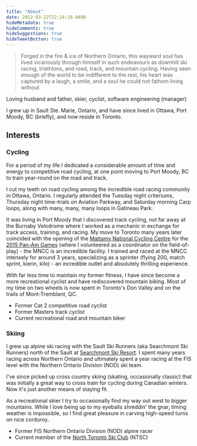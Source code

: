 ```yaml
---
title: "About"
date: 2022-03-22T22:24:18-0400
hideMetadata: true
hideComments: true
hideSuggestions: true
hideTweetButton: true
---
```


> Forged in the fire & ice of Northern Ontario, this wayward soul has lived vicariously through himself in such endeavours as downhill ski racing, triathlons, and road, track, and mountain cycling. Having seen enough of the world to be indifferent to the rest, his heart was captured by a laugh, a smile, and a soul he could not fathom living without.

Loving husband and father, skier, cyclist, software engineering (manager)

I grew up in Sault Ste. Marie, Ontario, and have since lived in Ottawa,
Port Moody, BC (briefly), and now reside in Toronto.

## Interests

### Cycling

For a period of my life I dedicated a considerable amount of time and energy to
competitive road cycling, at one point moving to Port Moody, BC to train
year-round on the road and track.

I cut my teeth on road cycling among the incredible road racing community in
Ottawa, Ontario. I regularly attended the Tuesday night criteriums, Thursday
night time-trials on Aviation Parkway, and Saturday morning Carp loops, along
with many, many, many loops in Gatineau Park.

It was living in Port Moody that I discovered track cycling, not
far away at the Burnaby Velodrome where I worked as a mechanic in exchange for
track access, training, and racing. My move to Toronto many years later
coincided with the opening of the [Mattamy National Cycling Centre](https://www.milton.ca/en/arts-and-recreation/mattamy-national-cycling-centre.aspx)
for the [2015 Pan-Am Games](https://en.wikipedia.org/wiki/2015_Pan_American_Games)
(where I volunteered as a coordinator on the field-of-play) - the MNCC is an
incredible facility. I trained and raced at the MNCC intensely for around 3
years, specializing as a sprinter (flying 200, match sprint, kierin, kilo) - an
incredible outlet and absolutely thrilling experience.

With far less time to maintain my former fitness, I have since become a more
recreational cyclist and have rediscovered mountain biking. Most of my time on
two wheels is now spent in Toronto's Don Valley and on the trails of
Mont-Tremblant, QC.

- Former Cat 2 competitive road cyclist
- Former Masters track cyclist
- Current recreational road and mountain biker

### Skiing

I grew up alpine ski racing with the Sault Ski Runners (aka Searchmont Ski
Runners) north of the Sault at [Searchmont Ski Resort](http://www.searchmont.com). I spent many years racing
across Northern Ontario and ultimately spent a year racing at the FIS level with
the Northern Ontario Division (NOD) ski team.

I've since picked up cross country skiing (skating, occasionally classic) that
was initially a great way to cross train for cycling during Canadian winters.
Now it's just another means of staying fit.

As a recreational skier I try to occasionally find my way out west to bigger
mountains. While I love being up to my eyeballs shreddin' the gnar, timing
weather is impossible, so I find great pleasure in carving high-speed turns on
nice corduroy.

- Former FIS Northern Ontario Division (NOD) alpine racer
- Current member of the [North Toronto Ski Club](https://ntsc.ca) (NTSC)
